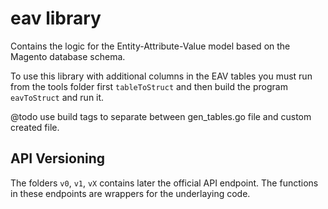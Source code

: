 # eav library

Contains the logic for the Entity-Attribute-Value model based on the Magento database schema.

To use this library with additional columns in the EAV tables you must run from the
tools folder first `tableToStruct` and then build the program `eavToStruct` and run it.

@todo use build tags to separate between gen_tables.go file and custom created file.

## API Versioning

The folders `v0`, `v1`, `vX` contains later the official API endpoint. The functions in these
endpoints are wrappers for the underlaying code.

